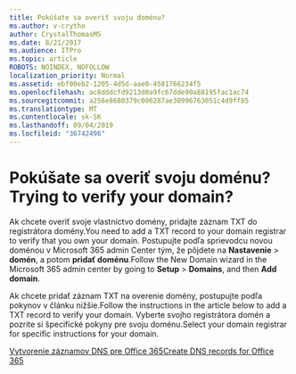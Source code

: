 ```yaml
---
title: Pokúšate sa overiť svoju doménu?
ms.author: v-crytho
author: CrystalThomasMS
ms.date: 8/21/2017
ms.audience: ITPro
ms.topic: article
ROBOTS: NOINDEX, NOFOLLOW
localization_priority: Normal
ms.assetid: ebf00eb2-1205-4d5d-aae0-4581766234f5
ms.openlocfilehash: ac8dddcfd9213d0a9fc67dde90a88195fac1ac74
ms.sourcegitcommit: a256e8680379c006287ae30996763051c4d9ff85
ms.translationtype: MT
ms.contentlocale: sk-SK
ms.lasthandoff: 09/04/2019
ms.locfileid: "36742496"
---
```

# <a name="trying-to-verify-your-domain"></a><span data-ttu-id="03a04-102">Pokúšate sa overiť svoju doménu?</span><span class="sxs-lookup"><span data-stu-id="03a04-102">Trying to verify your domain?</span></span>

<span data-ttu-id="03a04-103">Ak chcete overiť svoje vlastníctvo domény, pridajte záznam TXT do registrátora domény.</span><span class="sxs-lookup"><span data-stu-id="03a04-103">You need to add a TXT record to your domain registrar to verify that you own your domain.</span></span> <span data-ttu-id="03a04-104">Postupujte podľa sprievodcu novou doménou v Microsoft 365 admin Center tým, že pôjdete na **Nastavenie** \> **domén**, a potom **pridať doménu**.</span><span class="sxs-lookup"><span data-stu-id="03a04-104">Follow the New Domain wizard in the Microsoft 365 admin center by going to **Setup** \> **Domains**, and then **Add domain**.</span></span> 
  
<span data-ttu-id="03a04-105">Ak chcete pridať záznam TXT na overenie domény, postupujte podľa pokynov v článku nižšie.</span><span class="sxs-lookup"><span data-stu-id="03a04-105">Follow the instructions in the article below to add a TXT record to verify your domain.</span></span> <span data-ttu-id="03a04-106">Vyberte svojho registrátora domén a pozrite si špecifické pokyny pre svoju doménu.</span><span class="sxs-lookup"><span data-stu-id="03a04-106">Select your domain registrar for specific instructions for your domain.</span></span>
  
[<span data-ttu-id="03a04-107">Vytvorenie záznamov DNS pre Office 365</span><span class="sxs-lookup"><span data-stu-id="03a04-107">Create DNS records for Office 365</span></span>](https://docs.microsoft.com/office365/admin/get-help-with-domains/create-dns-records-at-any-dns-hosting-provider)
  

